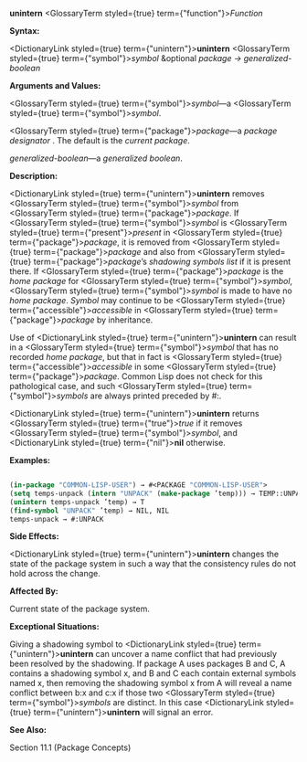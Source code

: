 **unintern** <GlossaryTerm styled={true} term={"function"}><i>Function</i></GlossaryTerm> 



**Syntax:** 



<DictionaryLink styled={true} term={"unintern"}><b>unintern</b></DictionaryLink> <GlossaryTerm styled={true} term={"symbol"}><i>symbol</i></GlossaryTerm> &amp;optional *package → generalized-boolean* 



**Arguments and Values:** 



<GlossaryTerm styled={true} term={"symbol"}><i>symbol</i></GlossaryTerm>—a <GlossaryTerm styled={true} term={"symbol"}><i>symbol</i></GlossaryTerm>. 



<GlossaryTerm styled={true} term={"package"}><i>package</i></GlossaryTerm>—a *package designator* . The default is the *current package*. 



*generalized-boolean*—a *generalized boolean*. 



**Description:** 



<DictionaryLink styled={true} term={"unintern"}><b>unintern</b></DictionaryLink> removes <GlossaryTerm styled={true} term={"symbol"}><i>symbol</i></GlossaryTerm> from <GlossaryTerm styled={true} term={"package"}><i>package</i></GlossaryTerm>. If <GlossaryTerm styled={true} term={"symbol"}><i>symbol</i></GlossaryTerm> is <GlossaryTerm styled={true} term={"present"}><i>present</i></GlossaryTerm> in <GlossaryTerm styled={true} term={"package"}><i>package</i></GlossaryTerm>, it is removed from <GlossaryTerm styled={true} term={"package"}><i>package</i></GlossaryTerm> and also from <GlossaryTerm styled={true} term={"package"}><i>package</i></GlossaryTerm>’s *shadowing symbols list* if it is present there. If <GlossaryTerm styled={true} term={"package"}><i>package</i></GlossaryTerm> is the *home package* for <GlossaryTerm styled={true} term={"symbol"}><i>symbol</i></GlossaryTerm>, <GlossaryTerm styled={true} term={"symbol"}><i>symbol</i></GlossaryTerm> is made to have no *home package*. *Symbol* may continue to be <GlossaryTerm styled={true} term={"accessible"}><i>accessible</i></GlossaryTerm> in <GlossaryTerm styled={true} term={"package"}><i>package</i></GlossaryTerm> by inheritance. 



Use of <DictionaryLink styled={true} term={"unintern"}><b>unintern</b></DictionaryLink> can result in a <GlossaryTerm styled={true} term={"symbol"}><i>symbol</i></GlossaryTerm> that has no recorded *home package*, but that in fact is <GlossaryTerm styled={true} term={"accessible"}><i>accessible</i></GlossaryTerm> in some <GlossaryTerm styled={true} term={"package"}><i>package</i></GlossaryTerm>. Common Lisp does not check for this pathological case, and such <GlossaryTerm styled={true} term={"symbol"}><i>symbols</i></GlossaryTerm> are always printed preceded by #:. 



<DictionaryLink styled={true} term={"unintern"}><b>unintern</b></DictionaryLink> returns <GlossaryTerm styled={true} term={"true"}><i>true</i></GlossaryTerm> if it removes <GlossaryTerm styled={true} term={"symbol"}><i>symbol</i></GlossaryTerm>, and <DictionaryLink styled={true} term={"nil"}><b>nil</b></DictionaryLink> otherwise. 



**Examples:**
```lisp

(in-package "COMMON-LISP-USER") → #<PACKAGE "COMMON-LISP-USER"> 
(setq temps-unpack (intern "UNPACK" (make-package ’temp))) → TEMP::UNPACK 
(unintern temps-unpack ’temp) → T 
(find-symbol "UNPACK" ’temp) → NIL, NIL 
temps-unpack → #:UNPACK 

```
**Side Effects:** 



<DictionaryLink styled={true} term={"unintern"}><b>unintern</b></DictionaryLink> changes the state of the package system in such a way that the consistency rules do not hold across the change. 



**Affected By:** 



Current state of the package system. 







 



 



**Exceptional Situations:** 



Giving a shadowing symbol to <DictionaryLink styled={true} term={"unintern"}><b>unintern</b></DictionaryLink> can uncover a name conflict that had previously been resolved by the shadowing. If package A uses packages B and C, A contains a shadowing symbol x, and B and C each contain external symbols named x, then removing the shadowing symbol x from A will reveal a name conflict between b:x and c:x if those two <GlossaryTerm styled={true} term={"symbol"}><i>symbols</i></GlossaryTerm> are distinct. In this case <DictionaryLink styled={true} term={"unintern"}><b>unintern</b></DictionaryLink> will signal an error. 



**See Also:** 



Section 11.1 (Package Concepts) 



